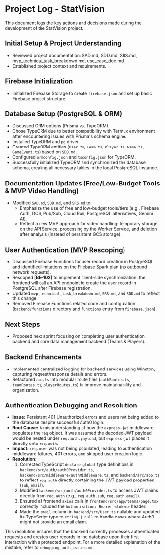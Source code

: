 # Project Log - StatVision

This document logs the key actions and decisions made during the development of the StatVision project.

## Initial Setup & Project Understanding
- Reviewed project documentation: SAD.md, SDD.md, SRS.md, mvp_technical_task_breakdown.md, use_case_doc.md.
- Established project context and requirements.

## Firebase Initialization
- Initialized Firebase Storage to create `firebase.json` and set up basic Firebase project structure.

## Database Setup (PostgreSQL & ORM)
- Discussed ORM options (Prisma vs. TypeORM).
- Chose TypeORM due to better compatibility with Termux environment after encountering issues with Prisma's schema engine.
- Installed TypeORM and `pg` driver.
- Created TypeORM entities (`User.ts`, `Team.ts`, `Player.ts`, `Game.ts`, `GameEvent.ts`) based on `SDD.md`.
- Configured `ormconfig.json` and `tsconfig.json` for TypeORM.
- Successfully initialized TypeORM and synchronized the database schema, creating all necessary tables in the local PostgreSQL instance.

## Documentation Updates (Free/Low-Budget Tools & MVP Video Handling)
- Modified `SAD.md`, `SDD.md`, and `SRS.md` to:
    - Emphasize the use of free and low-budget tools/tiers (e.g., Firebase Auth, GCS, Pub/Sub, Cloud Run, PostgreSQL alternatives, Gemini AI).
    - Reflect a new MVP approach for video handling: temporary storage on the API Service, processing by the Worker Service, and deletion after analysis (instead of persistent GCS storage).

## User Authentication (MVP Rescoping)
- Discussed Firebase Functions for user record creation in PostgreSQL and identified limitations on the Firebase Spark plan (no outbound network requests).
- Rescoped **[BE-102]** to implement client-side synchronization: the frontend will call an API endpoint to create the user record in PostgreSQL after Firebase registration.
- Updated `mvp_technical_task_breakdown.md`, `SRS.md`, and `SDD.md` to reflect this change.
- Removed Firebase Functions related code and configuration (`backend/functions` directory and `functions` entry from `firebase.json`).

## Next Steps
- Proposed next sprint focusing on completing user authentication backend and core data management backend (Teams & Players).

## Backend Enhancements
- Implemented centralized logging for backend services using Winston, capturing request/response details and errors.
- Refactored `app.ts` into modular route files (`authRoutes.ts`, `teamRoutes.ts`, `playerRoutes.ts`) to improve maintainability and organization.

## Authentication Debugging and Resolution
- **Issue:** Persistent 401 Unauthorized errors and users not being added to the database despite successful Auth0 login.
- **Root Cause:** A misunderstanding of how the `express-jwt` middleware populates the `req` object. It was assumed the decoded JWT payload would be nested under `req.auth.payload`, but `express-jwt` places it directly onto `req.auth`.
- **Impact:** `req.user` was not being populated, leading to authentication middleware failures, 401 errors, and skipped user creation logic.
- **Resolution:**
    1.  Corrected TypeScript `declare global` type definitions in `backend/src/auth/auth0Provider.ts`, `backend/src/middleware/authMiddleware.ts`, and `backend/src/app.ts` to reflect `req.auth` directly containing the JWT payload properties (`sub`, `email`).
    2.  Modified `backend/src/auth/auth0Provider.ts` to access JWT claims directly from `req.auth` (e.g., `req.auth.sub`, `req.auth.email`).
    3.  Ensured all frontend `axios` calls in `frontend/src/app/teams/page.tsx` correctly included the `Authorization: Bearer <token>` header.
    4.  Made the `email` column in `backend/src/User.ts` nullable and updated its TypeScript type to `string | null` to handle cases where Auth0 might not provide an email claim.

This resolution ensures that the backend correctly processes authenticated requests and creates user records in the database upon their first interaction with a protected endpoint. For a more detailed explanation of the mistake, refer to `debugging_auth_issues.md`.